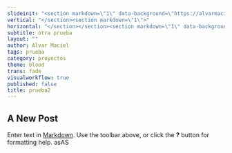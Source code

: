 ```yaml
---
slideinit: "<section markdown=\"1\" data-background=\"https://alvarmaciel.github.io/quintogrado/img/slidebackground.png\"><section markdown=\"1\">"
vertical: "</section><section markdown=\"1\">"
horizontal: "</section></section><section markdown=\"1\" data-background=\"https://alvarmaciel.github.io/quintogrado/img/slidebackground.png\"><section markdown=\"1\">"
subtitle: otra prueba
layout: ""
author: Alvar Maciel
tags: prueba
category: proyectos
theme: blood
trans: fade
visualworkflow: true
published: false
title: prueba2
---
```


## A New Post

Enter text in [Markdown](http://daringfireball.net/projects/markdown/). Use the toolbar above, or click the **?** button for formatting help.
asAS